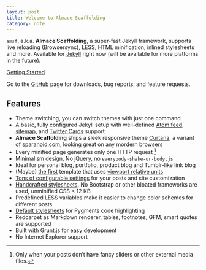 ```yaml
---
layout: post
title: Welcome to Almace Scaffolding
category: note
---
```


`amsf`, a.k.a. **Almace Scaffolding**, a super-fast Jekyll framework, supports live reloading (Browsersync), LESS, HTML minification, inlined stylesheets and more. Available for [Jekyll](http://jekyllrb.com/) right now (will be available for more platforms in the future).

<p class=largetype>
  <a href="http://sparanoid.com/lab/amsf/getting-started.html">Getting Started</a>
</p>

Go to the [GitHub](https://github.com/sparanoid/almace-scaffolding) page for downloads, bug reports, and feature requests.

## Features

- Theme switching, you can switch themes with just one command
- A basic, fully configured Jekyll setup with well-defined [Atom feed](https://github.com/sparanoid/almace-scaffolding/blob/master/_app/feed-atom.xml), [sitemap](https://github.com/sparanoid/almace-scaffolding/blob/master/_app/sitemap.xml), and [Twitter Cards](https://dev.twitter.com/docs/cards) support
- **Almace Scaffolding** ships a sleek responsive theme [Curtana](https://github.com/sparanoid/amsf-curtana), a variant of [sparanoid.com](http://sparanoid.com/), looking great on any mordern browsers
- Every minified page generates only one HTTP request [^1]
- Minimalism design, No jQuery, no `everybody-shake-ur-body.js`
- Ideal for personal blog, portfolio, product blog and Tumblr-like link blog
- (Maybe) [the first](https://github.com/sparanoid/sparanoid.com/commit/9b44b4c0f57c3dd1e828d828a95cc21b992785ce) template that uses [viewport relative units](http://www.w3.org/TR/css3-values/#viewport-relative-lengths)
- [Tons of configurable settings](https://github.com/sparanoid/almace-scaffolding/blob/master/_config.init.yml) for your posts and site customization
- [Handcrafted stylesheets](https://github.com/sparanoid/almace-scaffolding/blob/master/_app/assets/_less/app.less). No Bootstrap or other bloated frameworks are used, unminified CSS < 12 KB
- Predefined LESS variables make it easier to change color schemes for different posts
- [Default stylesheets](https://github.com/sparanoid/almace-scaffolding/blob/master/_app/assets/_less/syntax.less) for Pygments code highlighting
- Redcarpet as Markdown renderer, tables, footnotes, GFM, smart quotes are supported
- Built with Grunt.js for easy development
- No Internet Explorer support

[^1]: Only when your posts don’t have fancy sliders or other external media files.
